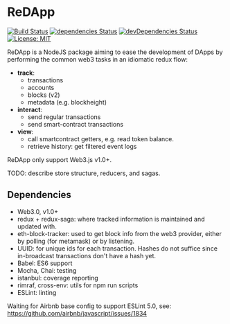 # ReDApp

[![Build Status](https://travis-ci.org/protolambda/redapp.svg?branch=master)](https://travis-ci.org/protolambda/redapp)
[![dependencies Status](https://david-dm.org/protolambda/redapp/status.svg)](https://david-dm.org/protolambda/redapp)
[![devDependencies Status](https://david-dm.org/protolambda/redapp/dev-status.svg)](https://david-dm.org/protolambda/redapp?type=dev)
[![License: MIT](https://img.shields.io/badge/License-MIT-blue.svg)](https://opensource.org/licenses/MIT)

ReDApp is a NodeJS package aiming to ease the development of DApps
 by performing the common web3 tasks in an idiomatic redux flow:

- **track**:
  - transactions
  - accounts
  - blocks (v2)
  - metadata (e.g. blockheight)
- **interact**:
  - send regular transactions
  - send smart-contract transactions
- **view**:
  - call smartcontract getters, e.g. read token balance.
  - retrieve history: get filtered event logs

ReDApp only support Web3.js v1.0+.

TODO: describe store structure, reducers, and sagas.



## Dependencies

- Web3.0, v1.0+
- redux + redux-saga: where tracked information is maintained and updated with.
- eth-block-tracker: used to get block info from the web3 provider, either by polling (for metamask) or by listening.
- UUID: for unique ids for each transaction. Hashes do not suffice since in-broadcast transactions don't have a hash yet.
- Babel: ES6 support
- Mocha, Chai: testing
- istanbul: coverage reporting
- rimraf, cross-env: utils for npm run scripts
- ESLint: linting


Waiting for Airbnb base config to support ESLint 5.0,
 see: https://github.com/airbnb/javascript/issues/1834

